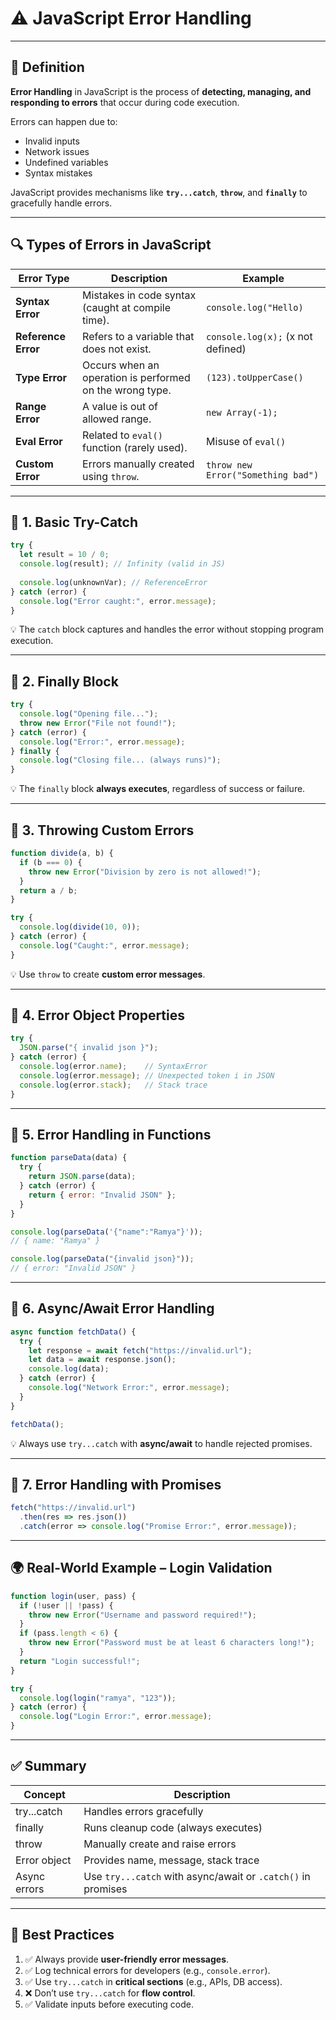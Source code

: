 # ⚠️ JavaScript Error Handling

---

## 📖 Definition

**Error Handling** in JavaScript is the process of **detecting, managing, and responding to errors** that occur during code execution.

Errors can happen due to:

* Invalid inputs
* Network issues
* Undefined variables
* Syntax mistakes

JavaScript provides mechanisms like **`try...catch`**, **`throw`**, and **`finally`** to gracefully handle errors.

---

## 🔍 Types of Errors in JavaScript

| Error Type          | Description                                              | Example                            |
| ------------------- | -------------------------------------------------------- | ---------------------------------- |
| **Syntax Error**    | Mistakes in code syntax (caught at compile time).        | `console.log("Hello)`              |
| **Reference Error** | Refers to a variable that does not exist.                | `console.log(x);` (x not defined)  |
| **Type Error**      | Occurs when an operation is performed on the wrong type. | `(123).toUpperCase()`              |
| **Range Error**     | A value is out of allowed range.                         | `new Array(-1);`                   |
| **Eval Error**      | Related to `eval()` function (rarely used).              | Misuse of `eval()`                 |
| **Custom Error**    | Errors manually created using `throw`.                   | `throw new Error("Something bad")` |

---

## 🧱 1. Basic Try-Catch

```javascript
try {
  let result = 10 / 0;
  console.log(result); // Infinity (valid in JS)
  
  console.log(unknownVar); // ReferenceError
} catch (error) {
  console.log("Error caught:", error.message);
}
```

💡 The `catch` block captures and handles the error without stopping program execution.

---

## 🧱 2. Finally Block

```javascript
try {
  console.log("Opening file...");
  throw new Error("File not found!");
} catch (error) {
  console.log("Error:", error.message);
} finally {
  console.log("Closing file... (always runs)");
}
```

💡 The `finally` block **always executes**, regardless of success or failure.

---

## 🧱 3. Throwing Custom Errors

```javascript
function divide(a, b) {
  if (b === 0) {
    throw new Error("Division by zero is not allowed!");
  }
  return a / b;
}

try {
  console.log(divide(10, 0));
} catch (error) {
  console.log("Caught:", error.message);
}
```

💡 Use `throw` to create **custom error messages**.

---

## 🧱 4. Error Object Properties

```javascript
try {
  JSON.parse("{ invalid json }");
} catch (error) {
  console.log(error.name);    // SyntaxError
  console.log(error.message); // Unexpected token i in JSON
  console.log(error.stack);   // Stack trace
}
```

---

## 🧱 5. Error Handling in Functions

```javascript
function parseData(data) {
  try {
    return JSON.parse(data);
  } catch (error) {
    return { error: "Invalid JSON" };
  }
}

console.log(parseData('{"name":"Ramya"}')); 
// { name: "Ramya" }

console.log(parseData("{invalid json}"));   
// { error: "Invalid JSON" }
```

---

## 🧱 6. Async/Await Error Handling

```javascript
async function fetchData() {
  try {
    let response = await fetch("https://invalid.url");
    let data = await response.json();
    console.log(data);
  } catch (error) {
    console.log("Network Error:", error.message);
  }
}

fetchData();
```

💡 Always use `try...catch` with **async/await** to handle rejected promises.

---

## 🧱 7. Error Handling with Promises

```javascript
fetch("https://invalid.url")
  .then(res => res.json())
  .catch(error => console.log("Promise Error:", error.message));
```

---

## 🌍 Real-World Example – Login Validation

```javascript
function login(user, pass) {
  if (!user || !pass) {
    throw new Error("Username and password required!");
  }
  if (pass.length < 6) {
    throw new Error("Password must be at least 6 characters long!");
  }
  return "Login successful!";
}

try {
  console.log(login("ramya", "123")); 
} catch (error) {
  console.log("Login Error:", error.message);
}
```

---

## ✅ Summary

| Concept      | Description                                                  |
| ------------ | ------------------------------------------------------------ |
| try...catch  | Handles errors gracefully                                    |
| finally      | Runs cleanup code (always executes)                          |
| throw        | Manually create and raise errors                             |
| Error object | Provides name, message, stack trace                          |
| Async errors | Use `try...catch` with async/await or `.catch()` in promises |

---

## 🧠 Best Practices

1. ✅ Always provide **user-friendly error messages**.
2. ✅ Log technical errors for developers (e.g., `console.error`).
3. ✅ Use `try...catch` in **critical sections** (e.g., APIs, DB access).
4. ❌ Don’t use `try...catch` for **flow control**.
5. ✅ Validate inputs before executing code.
